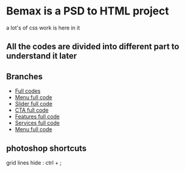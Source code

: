 # Bemax is a PSD to HTML project

a lot's of css work is here in it

## All the codes are divided into different part to understand it later

## Branches

- [Full codes](https://github.com/chaudhuree/hc-bemax)
- [Menu full code](https://github.com/chaudhuree/hc-bemax/tree/menuPartFull)
- [Slider full code](https://github.com/chaudhuree/hc-bemax/tree/owlCarousel)
- [CTA full code](https://github.com/chaudhuree/hc-bemax/tree/ctaArea)
- [Features full code](https://github.com/chaudhuree/hc-bemax/tree/featuresArea)
- [Services full code](https://github.com/chaudhuree/hc-bemax/tree/serviceSection)
- [Menu full code](https://github.com/chaudhuree/hc-bemax/tree/menuPartFull)

## photoshop shortcuts

grid lines hide : ctrl + ;
